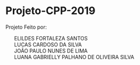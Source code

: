 # Projeto-CPP-2019

Projeto Feito por:
<ul>
  <il>ELILDES FORTALEZA SANTOS</il><br>
  <il>LUCAS CARDOSO DA SILVA</il><br>
  <il>JOÃO PAULO NUNES DE LIMA</il><br>
  <il>LUANA GABRIELLY PALHANO DE OLIVEIRA SILVA</il><br>
</ul>
